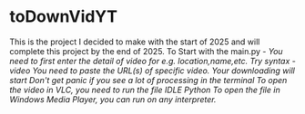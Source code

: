 # toDownVidYT
This is the project I decided to make with the start of 2025 and will complete this project by the end of 2025.
To Start with the main.py -
<i> You need to first enter the detail of video for e.g. location,name,etc. Try syntax - video
<ii> You need to paste the URL(s) of specific video. 
<iii> Your downloading will start
<iv> Don't get panic if you see a lot of processing in the terminal
<v> To open the video in VLC, you need to run the file IDLE Python
<vi> To open the file in Windows Media Player, you can run on any interpreter.
